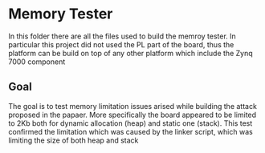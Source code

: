 # Memory Tester

In this folder there are all the files used to build the memroy tester. In particular this project did not used the PL part of the board, thus the platform can be build on top of any other platform which include the Zynq 7000 component

## Goal

The goal is to test memory limitation issues arised while building the attack proposed in the papaer. More specifically the board appeared to be limited to 2Kb both for dynamic allocation (heap) and static one (stack). This test confirmed the limitation which was caused by the linker script, which was limiting the size of both heap and stack

